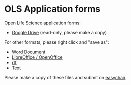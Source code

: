 # OLS Application forms
Open Life Science application forms:

- [Google Drive](https://docs.google.com/document/d/1aCU3DB4tD_nMaSiWDZaK3XGCfaWg1yAU6CQ6fia0-Eg/edit?usp=sharing) (read-only, please make a copy)

For other formats, please right click and "save as":

- [Word Document](https://github.com/open-life-science/2020-application-forms/raw/master/Application%20Questions.docx)
- [LibreOffice / OpenOffice](https://github.com/open-life-science/2020-application-forms/raw/master/Application%20Questions.odt)
- [rtf](https://github.com/open-life-science/2020-application-forms/raw/master/Application%20Questions.rtf)
- [Text](https://raw.githubusercontent.com/open-life-science/2020-application-forms/master/Application%20Questions.txt)

Please make a copy of these files and submit on [easychair](https://easychair.org/)
